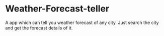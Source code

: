 # Weather-Forecast-teller
A app which can tell you weather forecast of any city. Just search the city and get the forecast details of it.
